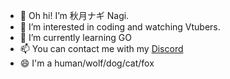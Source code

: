- 👋 Oh hi! I’m 秋月ナギ Nagi.
- 👀 I’m interested in coding and watching Vtubers.
- 🌱 I’m currently learning GO
- 📫 You can contact me with my [Discord](https://discordapp.com/users/1168774257241759849)
- 😄 I'm a human/wolf/dog/cat/fox
